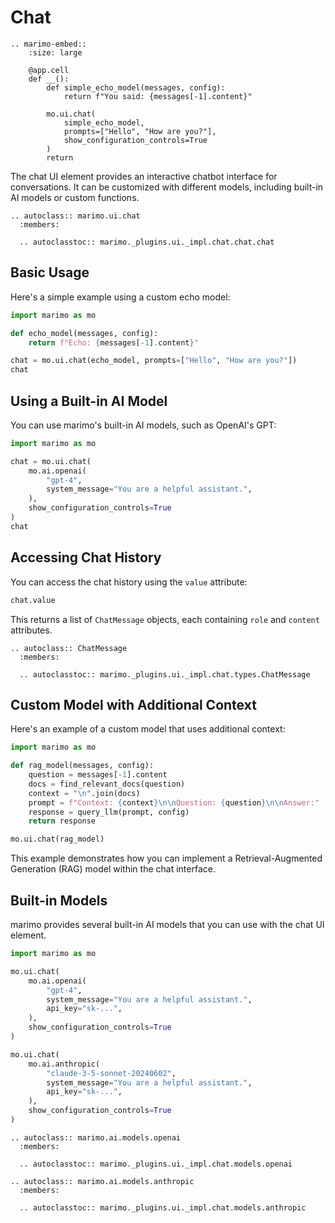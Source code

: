 # Chat

```{eval-rst}
.. marimo-embed::
    :size: large

    @app.cell
    def __():
        def simple_echo_model(messages, config):
            return f"You said: {messages[-1].content}"

        mo.ui.chat(
            simple_echo_model,
            prompts=["Hello", "How are you?"],
            show_configuration_controls=True
        )
        return
```

The chat UI element provides an interactive chatbot interface for conversations. It can be customized with different models, including built-in AI models or custom functions.

```{eval-rst}
.. autoclass:: marimo.ui.chat
  :members:

  .. autoclasstoc:: marimo._plugins.ui._impl.chat.chat.chat
```

## Basic Usage

Here's a simple example using a custom echo model:

```python
import marimo as mo

def echo_model(messages, config):
    return f"Echo: {messages[-1].content}"

chat = mo.ui.chat(echo_model, prompts=["Hello", "How are you?"])
chat
```

## Using a Built-in AI Model

You can use marimo's built-in AI models, such as OpenAI's GPT:

```python
import marimo as mo

chat = mo.ui.chat(
    mo.ai.openai(
        "gpt-4",
        system_message="You are a helpful assistant.",
    ),
    show_configuration_controls=True
)
chat
```

## Accessing Chat History

You can access the chat history using the `value` attribute:

```python
chat.value
```

This returns a list of `ChatMessage` objects, each containing `role` and `content` attributes.

```{eval-rst}
.. autoclass:: ChatMessage
  :members:

  .. autoclasstoc:: marimo._plugins.ui._impl.chat.types.ChatMessage
```

## Custom Model with Additional Context

Here's an example of a custom model that uses additional context:

```python
import marimo as mo

def rag_model(messages, config):
    question = messages[-1].content
    docs = find_relevant_docs(question)
    context = "\n".join(docs)
    prompt = f"Context: {context}\n\nQuestion: {question}\n\nAnswer:"
    response = query_llm(prompt, config)
    return response

mo.ui.chat(rag_model)
```

This example demonstrates how you can implement a Retrieval-Augmented Generation (RAG) model within the chat interface.

## Built-in Models

marimo provides several built-in AI models that you can use with the chat UI element.

```python
import marimo as mo

mo.ui.chat(
    mo.ai.openai(
        "gpt-4",
        system_message="You are a helpful assistant.",
        api_key="sk-...",
    ),
    show_configuration_controls=True
)

mo.ui.chat(
    mo.ai.anthropic(
        "claude-3-5-sonnet-20240602",
        system_message="You are a helpful assistant.",
        api_key="sk-...",
    ),
    show_configuration_controls=True
)
```

```{eval-rst}
.. autoclass:: marimo.ai.models.openai
  :members:

  .. autoclasstoc:: marimo._plugins.ui._impl.chat.models.openai
```

```{eval-rst}
.. autoclass:: marimo.ai.models.anthropic
  :members:

  .. autoclasstoc:: marimo._plugins.ui._impl.chat.models.anthropic
```
